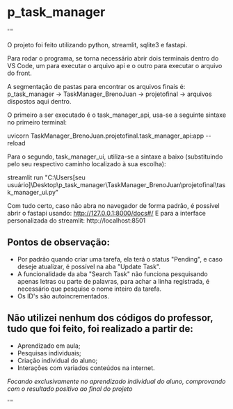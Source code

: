 # p_task_manager

'''

O projeto foi feito utilizando python, streamlit, sqlite3 e fastapi.

Para rodar o programa, se torna necessário abrir dois terminais dentro do VS Code, um para executar o arquivo api e o outro para executar o arquivo do front.

A segmentação de pastas para encontrar os arquivos finais é: p_task_manager -> TaskManager_BrenoJuan -> projetofinal -> arquivos dispostos aqui dentro.

O primeiro a ser executado é o task_manager_api, usa-se a seguinte sintaxe no primeiro terminal:

uvicorn TaskManager_BrenoJuan.projetofinal.task_manager_api:app --reload

Para o segundo, task_manager_ui, utiliza-se a sintaxe a baixo (substituindo pelo seu respectivo caminho localizado à sua escolha):

streamlit run "C:\Users\[seu usuário]\Desktop\p_task_manager\TaskManager_BrenoJuan\projetofinal\task_manager_ui.py"

Com tudo certo, caso não abra no navegador de forma padrão, é possível abrir o fastapi usando: http://127.0.0.1:8000/docs#/
E para a interface personalizada do streamlit: http://localhost:8501

## Pontos de observação: 

- Por padrão quando criar uma tarefa, ela terá o status "Pending", e caso deseje atualizar, é possível na aba "Update Task".
- A funcionalidade da aba "Search Task" não funciona pesquisando apenas letras ou parte de palavras, para achar a linha registrada, é necessário que pesquise o nome inteiro da tarefa.
- Os ID's são autoincrementados.

## Não utilizei **nenhum** dos códigos do professor, tudo que foi feito, foi realizado a partir de:

- Aprendizado em aula;
- Pesquisas individuais;
- Criação individual do aluno;
- Interações com variados conteúdos na internet.

*Focando exclusivamente no aprendizado individual do aluno, comprovando com o resultado positivo ao final do projeto*

'''
